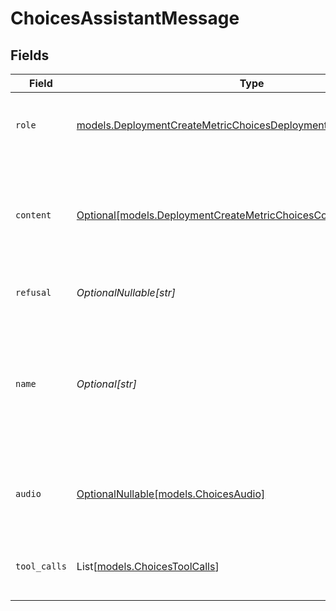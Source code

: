# ChoicesAssistantMessage


## Fields

| Field                                                                                                                                        | Type                                                                                                                                         | Required                                                                                                                                     | Description                                                                                                                                  |
| -------------------------------------------------------------------------------------------------------------------------------------------- | -------------------------------------------------------------------------------------------------------------------------------------------- | -------------------------------------------------------------------------------------------------------------------------------------------- | -------------------------------------------------------------------------------------------------------------------------------------------- |
| `role`                                                                                                                                       | [models.DeploymentCreateMetricChoicesDeploymentsMetricsRequestRole](../models/deploymentcreatemetricchoicesdeploymentsmetricsrequestrole.md) | :heavy_check_mark:                                                                                                                           | The role of the messages author, in this case `assistant`.                                                                                   |
| `content`                                                                                                                                    | [Optional[models.DeploymentCreateMetricChoicesContent]](../models/deploymentcreatemetricchoicescontent.md)                                   | :heavy_minus_sign:                                                                                                                           | The contents of the assistant message. Required unless `tool_calls` or `function_call` is specified.                                         |
| `refusal`                                                                                                                                    | *OptionalNullable[str]*                                                                                                                      | :heavy_minus_sign:                                                                                                                           | The refusal message by the assistant.                                                                                                        |
| `name`                                                                                                                                       | *Optional[str]*                                                                                                                              | :heavy_minus_sign:                                                                                                                           | An optional name for the participant. Provides the model information to differentiate between participants of the same role.                 |
| `audio`                                                                                                                                      | [OptionalNullable[models.ChoicesAudio]](../models/choicesaudio.md)                                                                           | :heavy_minus_sign:                                                                                                                           | Data about a previous audio response from the model.                                                                                         |
| `tool_calls`                                                                                                                                 | List[[models.ChoicesToolCalls](../models/choicestoolcalls.md)]                                                                               | :heavy_minus_sign:                                                                                                                           | The tool calls generated by the model, such as function calls.                                                                               |